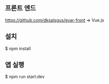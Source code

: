 ## 프론트 엔드
https://github.com/dksalsgus/evar-front => Vue.js

## 설치

$ npm install

## 앱 실행

$ npm run start:dev
